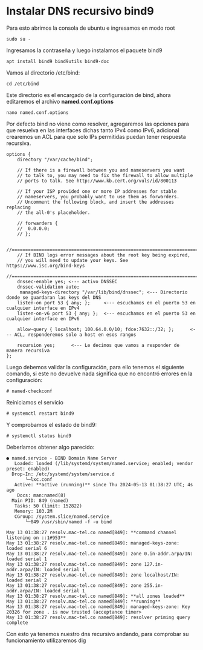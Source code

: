 # Instalar DNS recursivo bind9

Para esto abrimos la consola de ubuntu e ingresamos en modo root
```
sudo su -
```
Ingresamos la contraseña y luego instalamos el paquete bind9
```
apt install bind9 bind9utils bind9-doc
```
Vamos al directorio /etc/bind:
```
cd /etc/bind
```
Este directorio es el encargado de la configuración de bind, ahora editaremos el archivo **named.conf.options**
```
nano named.conf.options
```
Por defecto bind no viene como resolver, agregaremos las opciones para que resuelva en las interfaces dichas tanto IPv4 como IPv6, adicional crearemos un ACL para que solo IPs permitidas puedan tener respuesta recursiva.

```
options {
	directory "/var/cache/bind";

	// If there is a firewall between you and nameservers you want
	// to talk to, you may need to fix the firewall to allow multiple
	// ports to talk. See http://www.kb.cert.org/vuls/id/800113

	// If your ISP provided one or more IP addresses for stable 
	// nameservers, you probably want to use them as forwarders.  
	// Uncomment the following block, and insert the addresses replacing 
	// the all-0's placeholder.

	// forwarders {
	// 	0.0.0.0;
	// };

	//========================================================================
	// If BIND logs error messages about the root key being expired,
	// you will need to update your keys. See https://www.isc.org/bind-keys
	//========================================================================
	dnssec-enable yes; <--- activo DNSSEC
	dnssec-validation auto;
	 managed-keys-directory "/var/lib/bind/dnssec"; <--- Directorio donde se guardaran las keys del DNS
	listen-on port 53 { any; };	    <--- escuchamos en el puerto 53 en cualquier interface en IPv4
	listen-on-v6 port 53 { any; };  <--- escuchamos en el puerto 53 en cualquier interface en IPv6
	
	allow-query { localhost; 100.64.0.0/10; fdce:7632::/32; };		<--- ACL, responderemos solo a host en esos rangos 

	recursion yes;		<--- Le decimos que vamos a responder de manera recursiva
};
```
Luego debemos validar la configuración, para ello tenemos el siguiente comando, si este no devuelve nada significa que no encontró errores en la configuración:

```
# named-checkconf
```

Reiniciamos el servicio 

```
# systemctl restart bind9
```

Y comprobamos el estado de bind9:

```
# systemctl status bind9
```


Deberíamos obtener algo parecido:

```
● named.service - BIND Domain Name Server
   Loaded: loaded (/lib/systemd/system/named.service; enabled; vendor preset: enabled)
  Drop-In: /etc/systemd/system/service.d
       └─lxc.conf
   Active: **active (running)** since Thu 2024-05-13 01:38:27 UTC; 4s ago
    Docs: man:named(8)
  Main PID: 849 (named)
   Tasks: 50 (limit: 152822)
   Memory: 103.2M
   CGroup: /system.slice/named.service
       └─849 /usr/sbin/named -f -u bind

May 13 01:38:27 resolv.mac-tel.co named[849]: **command channel listening on ::1#953**
May 13 01:38:27 resolv.mac-tel.co named[849]: managed-keys-zone: loaded serial 6
May 13 01:38:27 resolv.mac-tel.co named[849]: zone 0.in-addr.arpa/IN: loaded serial 1
May 13 01:38:27 resolv.mac-tel.co named[849]: zone 127.in-addr.arpa/IN: loaded serial 1
May 13 01:38:27 resolv.mac-tel.co named[849]: zone localhost/IN: loaded serial 2
May 13 01:38:27 resolv.mac-tel.co named[849]: zone 255.in-addr.arpa/IN: loaded serial 1
May 13 01:38:27 resolv.mac-tel.co named[849]: **all zones loaded**
May 13 01:38:27 resolv.mac-tel.co named[849]: **running**
May 13 01:38:27 resolv.mac-tel.co named[849]: managed-keys-zone: Key 20326 for zone . is now trusted (acceptance timer>
May 13 01:38:27 resolv.mac-tel.co named[849]: resolver priming query complete
```

Con esto ya tenemos nuestro dns recursivo andando, para comprobar su funcionamiento utilizaremos dig




